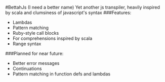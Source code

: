 
#BettahJs
(I need a better name)
Yet another js transpiler, heavily inspired by scala and clumsiness of javascript's syntax
###Features:
- Lambdas
- Pattern matching
- Ruby-style call blocks
- For comprehensions inspired by scala
- Range syntax

###Planned for near future:
- Better error messages
- Continuations
- Pattern matching in function defs and lambdas
